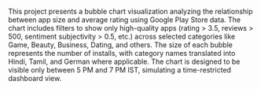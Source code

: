 This project presents a bubble chart visualization analyzing the relationship between app size and average rating using Google Play Store data. The chart includes filters to show only high-quality apps (rating > 3.5, reviews > 500, sentiment subjectivity > 0.5, etc.) across selected categories like Game, Beauty, Business, Dating, and others. The size of each bubble represents the number of installs, with category names translated into Hindi, Tamil, and German where applicable. The chart is designed to be visible only between 5 PM and 7 PM IST, simulating a time-restricted dashboard view.
